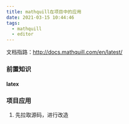```yaml
---
title: mathquill在项目中的应用
date: 2021-03-15 10:44:46
tags:
  - mathquill
  - editor
---
```


文档指路：http://docs.mathquill.com/en/latest/

### 前置知识

#### latex

### 项目应用

1. 先拉取源码，进行改造
